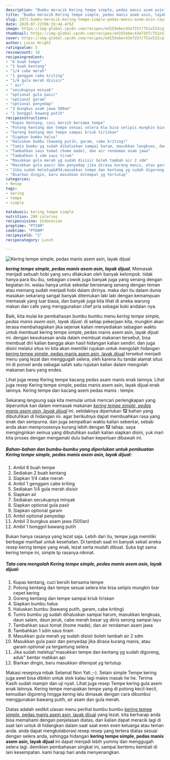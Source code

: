 ```yaml
---
description: "Bumbu meracik Kering tempe simple, pedas manis asem asin, layak dijual, Anti Gagal"
title: "Bumbu meracik Kering tempe simple, pedas manis asem asin, layak dijual, Anti Gagal"
slug: 2872-bumbu-meracik-kering-tempe-simple-pedas-manis-asem-asin-layak-dijual-anti-gagal
date: 2020-07-21T06:33:44.475Z
image: https://img-global.cpcdn.com/recipes/ed155ebec43e725f/751x532cq70/kering-tempe-simple-pedas-manis-asem-asin-layak-dijual-foto-resep-utama.jpg
thumbnail: https://img-global.cpcdn.com/recipes/ed155ebec43e725f/751x532cq70/kering-tempe-simple-pedas-manis-asem-asin-layak-dijual-foto-resep-utama.jpg
cover: https://img-global.cpcdn.com/recipes/ed155ebec43e725f/751x532cq70/kering-tempe-simple-pedas-manis-asem-asin-layak-dijual-foto-resep-utama.jpg
author: Lucas Wright
ratingvalue: 5
reviewcount: 10
recipeingredient:
- "6 buah tempe"
- "2 buah kentang"
- "1/4 cabe merah"
- "1 genggam cabe kriting"
- "1/4 gula merah disisir"
- " air"
- "secukupnya minyak"
- "optional gula pasir"
- "optional garam"
- "optional penyedap"
- "3 bungkus asam jawa 500an"
- "1 bonggol bawang putih"
recipeinstructions:
- "Kupas kentang, cuci bersih bersama tempe"
- "Potong kentang dan tempe sesuai selera klw bisa setipis mungkin biar cepet kering"
- "Goreng kentang dan tempe sampai kriuk tiriskan"
- "Siapkan bumbu halus"
- "Haluskan bumbu (bawang putih, garam, cabe kriting)"
- "Tumis bumbu yg sudah dihaluskan sampai harum, masukkan lengkuas, daun salam, daun jeruk, cabe merah besar yg diiris serong sampai layu"
- "Tambahkan saus tomat (home made), dan air rendaman asam jawa"
- "Tambahkan 1 sdm saus tiram"
- "Masukkan gula merah yg sudah disisir boleh tambah air 2 sdm"
- "Masukkan gula pasir dan penyedap jika dirasa kurang manis, atau garam optional ya tergantung selera"
- "Jika sudah meletup&#34;masukkan tempe dan kentang yg sudah digoreng, aduk&#34; bentar matikan api"
- "Biarkan dingin, baru masukkan ditempat yg tertutup"
categories:
- Resep
tags:
- kering
- tempe
- simple

katakunci: kering tempe simple 
nutrition: 289 calories
recipecuisine: Indonesian
preptime: "PT34M"
cooktime: "PT60M"
recipeyield: "2"
recipecategory: Lunch

---
```



![Kering tempe simple, pedas manis asem asin, layak dijual](https://img-global.cpcdn.com/recipes/ed155ebec43e725f/751x532cq70/kering-tempe-simple-pedas-manis-asem-asin-layak-dijual-foto-resep-utama.jpg)

<b><i>kering tempe simple, pedas manis asem asin, layak dijual</i></b>, Memasak menjadi sebuah hobi yang seru dilakukan oleh banyak kelompok. tidak hanya para ibu ibu, sebagian cowok juga banyak juga yang senang dengan kegiatan ini. walau hanya untuk sekedar bersenang senang dengan teman atau memang sudah menjadi hobi dalam dirinya. maka dari itu dalam dunia masakan sekarang sangat banyak ditemukan laki laki dengan kemampuan memasak yang luar biasa, dan banyak juga kita lihat di aneka warung makan dan cafe yang menggunakan chef pria sebagai koki andalan nya.

Baik, kita mulai ke pembahasan bumbu bumbu menu <i>kering tempe simple, pedas manis asem asin, layak dijual</i>. di setiap pekerjaan kita, mungkin akan terasa membahagiakan jika sejenak kalian menyediakan sebagian waktu untuk membuat kering tempe simple, pedas manis asem asin, layak dijual ini. dengan kesuksesan anda dalam membuat makanan tersebut, bisa membuat diri kalian bangga akan hasil hidangan kalian sendiri. dan juga disini melalui situs ini kita akan memiliki rujukan untuk mengolah hidangan <u>kering tempe simple, pedas manis asem asin, layak dijual</u> tersebut menjadi menu yang lezat dan menggugah selera, oleh karena itu tandai alamat situs ini di ponsel anda sebagai salah satu rujukan kalian dalam mengolah makanan baru yang endes.

Lihat juga resep Kering tempe kacang pedas asam manis enak lainnya. Lihat juga resep Kering tempe simple, pedas manis asem asin, layak dijual enak lainnya. Kering tempe dan kacang asem pedas manis : tempe.


Sekarang langsung saja kita memulai untuk mencari perlengkapan yang diperuntuk kan dalam memasak makanan <u><i>kering tempe simple, pedas manis asem asin, layak dijual</i></u> ini. setidaknya diperlukan <b>12</b> bahan yang dibutuhkan di hidangan ini. agar berikutnya dapat membuahkan rasa yang enak dan sempurna. dan juga sempatkan waktu kalian sebentar, sebab anda akan memprosesnya kurang lebih dengan <b>12</b> tahap. saya menginginkan semua yang dibutuhkan sudah kalian siapkan disini, yuk mari kita proses dengan mengamati dulu bahan keperluan dibawah ini.

<!--inarticleads1-->

##### Bahan-bahan dan bumbu-bumbu yang diperlukan untuk pembuatan Kering tempe simple, pedas manis asem asin, layak dijual:

1. Ambil 6 buah tempe
1. Sediakan 2 buah kentang
1. Siapkan 1/4 cabe merah
1. Ambil 1 genggam cabe kriting
1. Sediakan 1/4 gula merah disisir
1. Siapkan  air
1. Sediakan secukupnya minyak
1. Siapkan optional gula pasir
1. Siapkan optional garam
1. Ambil optional penyedap
1. Ambil 3 bungkus asam jawa (500an)
1. Ambil 1 bonggol bawang putih


Bukan hanya rasanya yang lezat saja. Lebih dari itu, tempe juga memiliki berbagai manfaat untuk kesehatan. Di tambah saat ini banyak sekali aneka resep kering tempe yang enak, lezat serta mudah dibuat. Suka bgt sama kering tempe ini, simple tp rasanya nikmat. 

<!--inarticleads2-->

##### Tata cara mengolah Kering tempe simple, pedas manis asem asin, layak dijual:

1. Kupas kentang, cuci bersih bersama tempe
1. Potong kentang dan tempe sesuai selera klw bisa setipis mungkin biar cepet kering
1. Goreng kentang dan tempe sampai kriuk tiriskan
1. Siapkan bumbu halus
1. Haluskan bumbu (bawang putih, garam, cabe kriting)
1. Tumis bumbu yg sudah dihaluskan sampai harum, masukkan lengkuas, daun salam, daun jeruk, cabe merah besar yg diiris serong sampai layu
1. Tambahkan saus tomat (home made), dan air rendaman asam jawa
1. Tambahkan 1 sdm saus tiram
1. Masukkan gula merah yg sudah disisir boleh tambah air 2 sdm
1. Masukkan gula pasir dan penyedap jika dirasa kurang manis, atau garam optional ya tergantung selera
1. Jika sudah meletup&#34;masukkan tempe dan kentang yg sudah digoreng, aduk&#34; bentar matikan api
1. Biarkan dingin, baru masukkan ditempat yg tertutup


Makasi resepnya mbak Selamat Non Yati ;-). Selain simple Tempe kering juga awet bisa dibikin untuk stok kalau lagi males masak he he. Terima Kasih sudah mampir dan uji nyali. Lihat juga resep Tempe kering gula asem enak lainnya. Kering tempe merupakan tempe yang di potong kecil-kecil, kemudian digoreng hingga kering lalu dimasak dengan cara dibumbui menggunakan bawang putih, air asam dan gula merah. 

Diatas adalah sedikit ulasan menu perihal bumbu bumbu <u>kering tempe simple, pedas manis asem asin, layak dijual</u> yang lezat. kita berharap anda bisa memahami dengan penjelasan diatas, dan kalian dapat meracik lagi di saat lain untuk di hidangkan dalam saat saat even even keluarga atau teman anda. anda dapat mengkolaborasi resep resep yang tertera diatas sesuai dengan selera anda, sehingga hidangan <b>kering tempe simple, pedas manis asem asin, layak dijual</b> ini dapat menjadi lebih yummy dan menggugah selera lagi. demikian pembahasan singkat ini, sampai bertemu kembali di lain kesempatan. kami harap hari anda menyenangkan.

